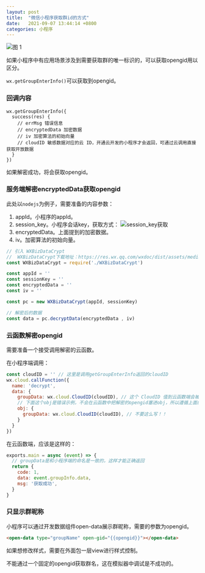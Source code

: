 ```yaml
---
layout: post
title:  "微信小程序获取群id的方式"
date:   2021-09-07 13:44:14 +0800
categories: 小程序
---
```

![图 1](https://i.loli.net/2021/09/07/MWD9UtfXIVFZzPj.png)

如果小程序中有应用场景涉及到需要获取群的唯一标识的，可以获取opengid用以区分。

`wx.getGroupEnterInfo()`可以获取到opengid。

### 回调内容

```
wx.getGroupEnterInfo({
  success(res) {
    // errMsg 错误信息	
    // encryptedData 加密数据
    // iv 加密算法的初始向量
    // cloudID 敏感数据对应的云 ID，开通云开发的小程序才会返回，可通过云调用直接获取开放数据
  }
})
```

如果解密成功，将会获取opengid。

### 服务端解密encryptedData获取opengid

此处以`nodejs`为例子，需要准备的内容参数：

1. appId。小程序的appId。
2. session_key。小程序会话key，获取方式：
![session_key获取](https://i.loli.net/2021/09/07/cmuFGA7rZHLJzh1.png) 
3. encryptedData。上面提到的加密数据。
4. iv。加密算法的初始向量。

```js
// 引入 WXBizDataCrypt
//  WXBizDataCrypt下载地址：https://res.wx.qq.com/wxdoc/dist/assets/media/aes-sample.eae1f364.zip，在里面找到。
const WXBizDataCrypt = require('./WXBizDataCrypt')

const appId = ''
const sessionKey = ''
const encryptedData = ''
const iv = ''

const pc = new WXBizDataCrypt(appId, sessionKey)

// 解密后的数据
const data = pc.decryptData(encryptedData , iv)
```

### 云函数解密opengid

需要准备一个接受调用解密的云函数。

在小程序端调用：

```js
const cloudID = '' // 这里是调用getGroupEnterInfo返回的cloudID
wx.cloud.callFunction({
  name: 'decrypt',
  data: {
    groupData: wx.cloud.CloudID(cloudID), // 这个 CloudID 值到云函数端会被替换
    // 下面这个obj是错误示例，不会在云函数中把解密的opengid塞进obj，所以遵循上面的写法，只放在第一层
    obj: {
      groupData: wx.cloud.CloudID(cloudID), // 不要这么写！！
    }
  }
})
```

在云函数端，应该是这样的：

```js
exports.main = async (event) => {
  // groupData是和小程序端的命名是一致的，这样才能正确返回
  return {
    code: 1,
    data: event.groupInfo.data,
    msg: '获取成功',
  }
}
```

### 只显示群昵称

小程序可以通过开发数据组件open-data展示群昵称，需要的参数为opengid。

```html
<open-data type="groupName" open-gid="{{opengid}}"></open-data>
```

如果想修改样式，需要在外面包一层view进行样式控制。

不能通过一个固定的opengid获取群名，这在模拟器中调试是不成功的。
